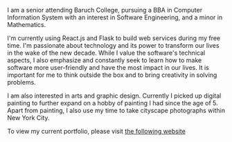I am a senior attending Baruch College, pursuing a BBA in Computer Information System with an interest in Software Engineering, and a minor in Mathematics.

I'm currently using React.js and Flask to build web services during my free time. I'm passionate about technology and its power to transform our lives in the wake of the new decade. While I value the software's technical aspects, I also emphasize and constantly seek to learn how to make software more user-friendly and have the most impact in our lives. It is important for me to think outside the box and to bring creativity in solving problems.

I am also interested in arts and graphic design. Currently I picked up digital painting to further expand on a hobby of painting I had since the age of 5. Apart from painting, I also use my time to take cityscape photographs within New York City.

To view my current portfolio, please visit [the following website](https://www.ahmadfarhanishraq.com)
